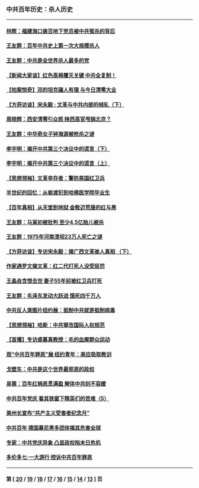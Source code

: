 ### 中共百年历史：杀人历史
---
#### [林辉：福建海口逾百地下党员被中共冤杀的背后](../../pages/nf1176106/n13878946.md?03040430) 
#### [王友群：百年中共史上第一次大规模杀人](../../pages/nf1176106/n13863785.md?03040430) 
#### [王友群：中共是全世界杀人最多的党](../../pages/nf1176106/n13860689.md?03040430) 
#### [【新闻大家谈】红色高棉覆灭关键 中共全复制！](../../pages/nf1176106/n13850222.md?03040430) 
#### [【拍案惊奇】邓的坦克碾人有理 与今日清零大业](../../pages/nf1176106/n13729574.md?03040430) 
#### [【方菲访谈】宋永毅 : 文革与中共内部的倾轧（下）](../../pages/nf1176106/n13486836.md?03040430) 
#### [周晓辉：西安清零引众怒 陕西高官甩锅北京？](../../pages/nf1176106/n13484627.md?03040430) 
#### [王友群：中华奇女子钟海源被枪杀之谜](../../pages/nf1176106/n13430555.md?03040430) 
#### [李宇明：揭开中共第三个决议中的谎言（下）](../../pages/nf1176106/n13389389.md?03040430) 
#### [李宇明：揭开中共第三个决议中的谎言（上）](../../pages/nf1176106/n13388697.md?03040430) 
#### [【思想领袖】文革幸存者：警防美国红卫兵](../../pages/nf1176106/n13339289.md?03040430) 
#### [半世纪的回忆：从偷渡犯到哈佛医学院毕业生](../../pages/nf1176106/n13345328.md?03040430) 
#### [【百年真相】从天堂到地狱 金敬迈荒唐的红与黑](../../pages/nf1176106/n13336995.md?03040430) 
#### [王友群：马寅初被批判 至少4.5亿胎儿被杀](../../pages/nf1176106/n13260313.md?03040430) 
#### [王友群：1975年河南溃坝23万人死亡之谜](../../pages/nf1176106/n13231576.md?03040430) 
#### [【方菲访谈】专访宋永毅：揭广西文革骇人真相 （下）](../../pages/nf1176106/n13209074.md?03040430) 
#### [作家遇罗文揭文革：红二代打死人没受惩罚](../../pages/nf1176106/n13205254.md?03040430) 
#### [王晶垚含恨去世 妻子55年前被红卫兵打死](../../pages/nf1176106/n13203590.md?03040430) 
#### [王友群：毛泽东发动大跃进 饿死四千万人](../../pages/nf1176106/n13177158.md?03040430) 
#### [中共反人类图片纽约展：抵制中共就是抵制病毒](../../pages/nf1176106/n13115371.md?03040430) 
#### [【思想领袖】哈斯：中共窜改国际人权规范](../../pages/nf1176106/n13053647.md?03040430) 
#### [【首播】专访盛慕真教授：毛的血腥群众运动](../../pages/nf1176106/n13091782.md?03040430) 
#### [观“中共百年罪恶”展 纽约青年：美应吸取教训](../../pages/nf1176106/n13085246.md?03040430) 
#### [戈壁东：中共是这个世界最邪恶的政权](../../pages/nf1176106/n13085641.md?03040430) 
#### [易蓉：百年红祸恶贯满盈 解体中共刻不容缓](../../pages/nf1176106/n13084455.md?03040430) 
#### [中共百年党庆 看其铁窗下精英们的苦难（5）](../../pages/nf1176106/n13076766.md?03040430) 
#### [美州长宣布“共产主义受害者纪念月”](../../pages/nf1176106/n13074024.md?03040430) 
#### [中共百年 德国慕尼黑多团体揭其危害全球](../../pages/nf1176106/n13068873.md?03040430) 
#### [专家：中共党庆异象 凸显政权陷末日危机](../../pages/nf1176106/n13067084.md?03040430) 
#### [多伦多七·一大游行 控诉中共百年罪恶](../../pages/nf1176106/n13062043.md?03040430) 

---
#### 第 [ [20](./20.md?03040430) / [19](./19.md?03040430) / [18](./18.md?03040430) / [17](./17.md?03040430) / [16](./16.md?03040430) / [15](./15.md?03040430) / [14](./14.md?03040430) / [13](./13.md?03040430) ] 页
